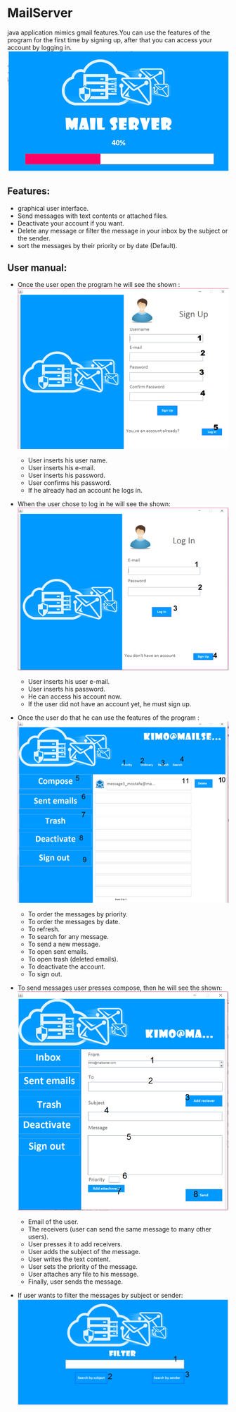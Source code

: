 # MailServer
java application mimics gmail features.You can use the features of the program for the first time by signing up, after that you can access your account by logging in.
![](start.PNG)

## Features:
  - graphical user interface.
  - Send messages with text contents or attached files.
  - Deactivate your account if you want.
  - Delete any message or filter the message in your inbox by the subject or the sender.
  - sort the messages by their priority or by date (Default).
  
## User manual:
  - Once the user open the program he will see the shown :
    ![](user1.png)
      - User inserts his user name.
      - User inserts his e-mail.
      - User inserts his password.
      - User confirms his password.
      - If he already had an account he logs in.

  - When the user chose to log in he will see the shown:
    ![](user2.png)
      -	User inserts his user e-mail.
      -	User inserts his password.
      -	He can access his account now.
      -	If the user did not have an account yet, he must sign up.
      
   - Once the user do that he can use the features of the program :
    ![](user3.png)
      -	To order the messages by priority.
      -	To order the messages by date.
      -	To refresh.
      -	To search for any message.
      -	To send a new message.
      -	To open sent emails.
      -	To open trash (deleted emails).
      -	To deactivate the account.
      -	To sign out.
   - To send messages user presses compose, then he will see the shown:
     ![](user4.png)
      -	Email of the user.
      -	The receivers (user can send the same message to many other users).
      -	 User presses it to add receivers.
      -	User adds the subject of the message.
      -	User writes the text content.
      -	User sets the priority of the message.
      -	User attaches any file to his message.
      -	Finally, user sends the message.
   - If user wants to filter the messages by subject or sender:
      ![](user5.png)


